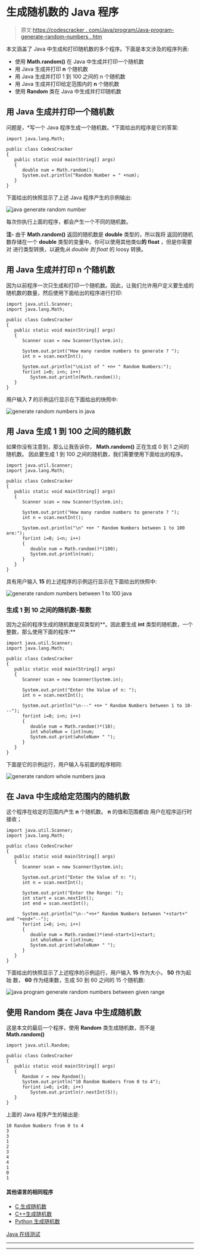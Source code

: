 # 生成随机数的 Java 程序

> 原文:[https://codescracker . com/Java/program/Java-program-generate-random-numbers . htm](https://codescracker.com/java/program/java-program-generate-random-numbers.htm)

本文涵盖了 Java 中生成和打印随机数的多个程序。下面是本文涉及的程序列表:

*   使用 **Math.random()** 在 Java 中生成并打印一个随机数
*   用 Java 生成并打印 **n** 个随机数
*   用 Java 生成并打印 1 到 100 之间的 n 个随机数
*   用 Java 生成并打印给定范围内的 **n** 个随机数
*   使用 **Random** 类在 Java 中生成并打印随机数

## 用 Java 生成并打印一个随机数

问题是，*写一个 Java 程序生成一个随机数。*下面给出的程序是它的答案:

```
import java.lang.Math;

public class CodesCracker
{
   public static void main(String[] args)
   {
      double num = Math.random();
      System.out.println("Random Number = " +num);
   }
}
```

下面给出的快照显示了上述 Java 程序产生的示例输出:

![java generate random number](../Images/bcbb839a8beb6a02319aa70e25dffa3e.png)

每次你执行上面的程序，都会产生一个不同的随机数。

**注-** 由于 **Math.random()** 返回的随机数是 **double** 类型的，所以我将 返回的随机数存储在一个 **double** 类型的变量中。你可以使用其他类似**的 float** ，但是你需要对 进行类型转换，以避免*从 double 到 float* 的 loosy 转换。

## 用 Java 生成并打印 n 个随机数

因为以前程序一次只生成和打印一个随机数。因此，让我们允许用户定义要生成的随机数的数量，然后使用下面给出的程序进行打印:

```
import java.util.Scanner;
import java.lang.Math;

public class CodesCracker
{
   public static void main(String[] args)
   {
      Scanner scan = new Scanner(System.in);

      System.out.print("How many random numbers to generate ? ");
      int n = scan.nextInt();

      System.out.println("\nList of " +n+ " Random Numbers:");
      for(int i=0; i<n; i++)
         System.out.println(Math.random());
   }
}
```

用户输入 **7** 的示例运行显示在下面给出的快照中:

![generate random numbers in java](../Images/c85fbc650023cfe584872739c0488bdb.png)

## 用 Java 生成 1 到 100 之间的随机数

如果你没有注意到，那么让我告诉你， **Math.random()** 正在生成 0 到 1 之间的随机数。 因此要生成 1 到 100 之间的随机数，我们需要使用下面给出的程序。

```
import java.util.Scanner;
import java.lang.Math;

public class CodesCracker
{
   public static void main(String[] args)
   {
      Scanner scan = new Scanner(System.in);

      System.out.print("How many random numbers to generate ? ");
      int n = scan.nextInt();

      System.out.println("\n" +n+ " Random Numbers between 1 to 100 are:");
      for(int i=0; i<n; i++)
      {
         double num = Math.random()*(100);
         System.out.println(num);
      }
   }
}
```

具有用户输入 **15** 的上述程序的示例运行显示在下面给出的快照中:

![generate random numbers between 1 to 100 java](../Images/a195b1845fdda1214db447e31cefac20.png)

### 生成 1 到 10 之间的随机数-整数

因为之前的程序生成的随机数是双类型的**。因此要生成 **int** 类型的随机数，一个整数，那么使用下面的程序:**

```
import java.util.Scanner;
import java.lang.Math;

public class CodesCracker
{
   public static void main(String[] args)
   {
      Scanner scan = new Scanner(System.in);

      System.out.print("Enter the Value of n: ");
      int n = scan.nextInt();

      System.out.println("\n---" +n+ " Random Numbers between 1 to 10---");
      for(int i=0; i<n; i++)
      {
         double num = Math.random()*(10);
         int wholeNum = (int)num;
         System.out.print(wholeNum+ " ");
      }
   }
}
```

下面是它的示例运行，用户输入与前面的程序相同:

![generate random whole numbers java](../Images/dd1f06d2c4839087d60b65b25179b385.png)

## 在 Java 中生成给定范围内的随机数

这个程序在给定的范围内产生 **n** 个随机数。 **n** 的值和范围都由 用户在程序运行时接收；

```
import java.util.Scanner;
import java.lang.Math;

public class CodesCracker
{
   public static void main(String[] args)
   {
      Scanner scan = new Scanner(System.in);

      System.out.print("Enter the Value of n: ");
      int n = scan.nextInt();

      System.out.print("Enter the Range: ");
      int start = scan.nextInt();
      int end = scan.nextInt();

      System.out.println("\n--"+n+" Random Numbers between "+start+" and "+end+"--");
      for(int i=0; i<n; i++)
      {
         double num = Math.random()*(end-start+1)+start;
         int wholeNum = (int)num;
         System.out.print(wholeNum+ " ");
      }
   }
}
```

下面给出的快照显示了上述程序的示例运行，用户输入 **15** 作为大小， **50** 作为起始 数， **60** 作为结束数，生成 50 到 60 之间的 15 个随机数:

![java program generate random numbers between given range](../Images/fb0cb5ddbbf0791d8cfdfe473e4a4157.png)

## 使用 Random 类在 Java 中生成随机数

这是本文的最后一个程序，使用 **Random** 类生成随机数，而不是 **Math.random()**

```
import java.util.Random;

public class CodesCracker
{
   public static void main(String[] args)
   {
      Random r = new Random();
      System.out.println("10 Random Numbers from 0 to 4");
      for(int i=0; i<10; i++)
         System.out.println(r.nextInt(5));
   }
}
```

上面的 Java 程序产生的输出是:

```
10 Random Numbers from 0 to 4
3
3
1
2
3
4
4
1
0
1
```

#### 其他语言的相同程序

*   [C 生成随机数](/c/program/c-program-generate-random-numbers.htm)
*   [C++生成随机数](/cpp/program/cpp-program-generate-random-numbers.htm)
*   [Python 生成随机数](/python/program/python-program-generate-random-numbers.htm)

[Java 在线测试](/exam/showtest.php?subid=1)

* * *

* * *